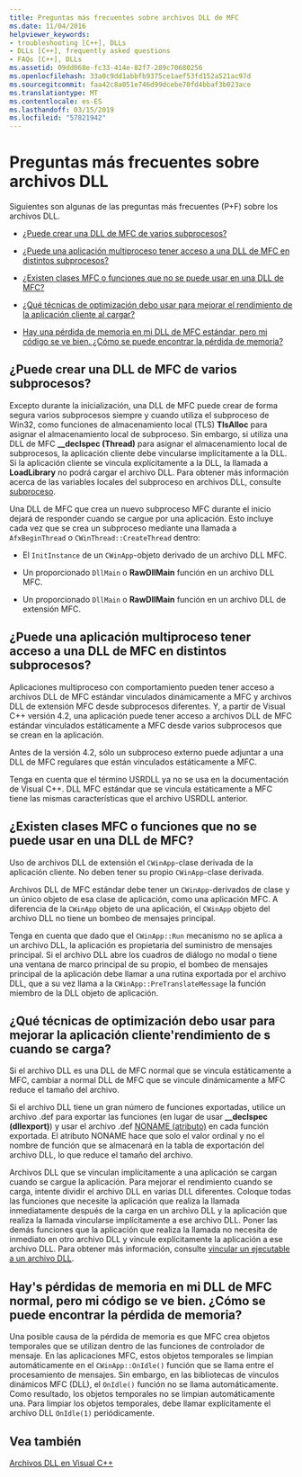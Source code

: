 ```yaml
---
title: Preguntas más frecuentes sobre archivos DLL de MFC
ms.date: 11/04/2016
helpviewer_keywords:
- troubleshooting [C++], DLLs
- DLLs [C++], frequently asked questions
- FAQs [C++], DLLs
ms.assetid: 09dd068e-fc33-414e-82f7-289c70680256
ms.openlocfilehash: 33a0c9dd1abbfb9375ce1aef53fd152a521ac97d
ms.sourcegitcommit: faa42c8a051e746d99dcebe70fd4bbaf3b023ace
ms.translationtype: MT
ms.contentlocale: es-ES
ms.lasthandoff: 03/15/2019
ms.locfileid: "57821942"
---
```

# <a name="dll-frequently-asked-questions"></a>Preguntas más frecuentes sobre archivos DLL

Siguientes son algunas de las preguntas más frecuentes (P+F) sobre los archivos DLL.

- [¿Puede crear una DLL de MFC de varios subprocesos?](#mfc_multithreaded_1)

- [¿Puede una aplicación multiproceso tener acceso a una DLL de MFC en distintos subprocesos?](#mfc_multithreaded_2)

- [¿Existen clases MFC o funciones que no se puede usar en una DLL de MFC?](#mfc_prohibited_classes)

- [¿Qué técnicas de optimización debo usar para mejorar el rendimiento de la aplicación cliente al cargar?](#mfc_optimization)

- [Hay una pérdida de memoria en mi DLL de MFC estándar, pero mi código se ve bien. ¿Cómo se puede encontrar la pérdida de memoria?](#memory_leak)

## <a name="mfc_multithreaded_1"></a> ¿Puede crear una DLL de MFC de varios subprocesos?

Excepto durante la inicialización, una DLL de MFC puede crear de forma segura varios subprocesos siempre y cuando utiliza el subproceso de Win32, como funciones de almacenamiento local (TLS) **TlsAlloc** para asignar el almacenamiento local de subproceso. Sin embargo, si utiliza una DLL de MFC **__declspec (Thread)** para asignar el almacenamiento local de subprocesos, la aplicación cliente debe vincularse implícitamente a la DLL. Si la aplicación cliente se vincula explícitamente a la DLL, la llamada a **LoadLibrary** no podrá cargar el archivo DLL. Para obtener más información acerca de las variables locales del subproceso en archivos DLL, consulte [subproceso](../cpp/thread.md).

Una DLL de MFC que crea un nuevo subproceso MFC durante el inicio dejará de responder cuando se cargue por una aplicación. Esto incluye cada vez que se crea un subproceso mediante una llamada a `AfxBeginThread` o `CWinThread::CreateThread` dentro:

- El `InitInstance` de un `CWinApp`-objeto derivado de un archivo DLL MFC.

- Un proporcionado `DllMain` o **RawDllMain** función en un archivo DLL MFC.

- Un proporcionado `DllMain` o **RawDllMain** función en un archivo DLL de extensión MFC.

## <a name="mfc_multithreaded_2"></a> ¿Puede una aplicación multiproceso tener acceso a una DLL de MFC en distintos subprocesos?

Aplicaciones multiproceso con comportamiento pueden tener acceso a archivos DLL de MFC estándar vinculados dinámicamente a MFC y archivos DLL de extensión MFC desde subprocesos diferentes. Y, a partir de Visual C++ versión 4.2, una aplicación puede tener acceso a archivos DLL de MFC estándar vinculados estáticamente a MFC desde varios subprocesos que se crean en la aplicación.

Antes de la versión 4.2, sólo un subproceso externo puede adjuntar a una DLL de MFC regulares que están vinculados estáticamente a MFC.

Tenga en cuenta que el término USRDLL ya no se usa en la documentación de Visual C++. DLL MFC estándar que se vincula estáticamente a MFC tiene las mismas características que el archivo USRDLL anterior.

## <a name="mfc_prohibited_classes"></a> ¿Existen clases MFC o funciones que no se puede usar en una DLL de MFC?

Uso de archivos DLL de extensión el `CWinApp`-clase derivada de la aplicación cliente. No deben tener su propio `CWinApp`-clase derivada.

Archivos DLL de MFC estándar debe tener un `CWinApp`-derivados de clase y un único objeto de esa clase de aplicación, como una aplicación MFC. A diferencia de la `CWinApp` objeto de una aplicación, el `CWinApp` objeto del archivo DLL no tiene un bombeo de mensajes principal.

Tenga en cuenta que dado que el `CWinApp::Run` mecanismo no se aplica a un archivo DLL, la aplicación es propietaria del suministro de mensajes principal. Si el archivo DLL abre los cuadros de diálogo no modal o tiene una ventana de marco principal de su propio, el bombeo de mensajes principal de la aplicación debe llamar a una rutina exportada por el archivo DLL, que a su vez llama a la `CWinApp::PreTranslateMessage` la función miembro de la DLL objeto de aplicación.

## <a name="mfc_optimization"></a> ¿Qué técnicas de optimización debo usar para mejorar la aplicación cliente&#39;rendimiento de s cuando se carga?

Si el archivo DLL es una DLL de MFC normal que se vincula estáticamente a MFC, cambiar a normal DLL de MFC que se vincule dinámicamente a MFC reduce el tamaño del archivo.

Si el archivo DLL tiene un gran número de funciones exportadas, utilice un archivo .def para exportar las funciones (en lugar de usar **__declspec (dllexport)**) y usar el archivo .def [NONAME (atributo)](exporting-functions-from-a-dll-by-ordinal-rather-than-by-name.md) en cada función exportada. El atributo NONAME hace que solo el valor ordinal y no el nombre de función que se almacenará en la tabla de exportación del archivo DLL, lo que reduce el tamaño del archivo.

Archivos DLL que se vinculan implícitamente a una aplicación se cargan cuando se cargue la aplicación. Para mejorar el rendimiento cuando se carga, intente dividir el archivo DLL en varias DLL diferentes. Coloque todas las funciones que necesite la aplicación que realiza la llamada inmediatamente después de la carga en un archivo DLL y la aplicación que realiza la llamada vincularse implícitamente a ese archivo DLL. Poner las demás funciones que la aplicación que realiza la llamada no necesita de inmediato en otro archivo DLL y vincule explícitamente la aplicación a ese archivo DLL. Para obtener más información, consulte [vincular un ejecutable a un archivo DLL](linking-an-executable-to-a-dll.md#determining-which-linking-method-to-use).

## <a name="memory_leak"></a> Hay&#39;s pérdidas de memoria en mi DLL de MFC normal, pero mi código se ve bien. ¿Cómo se puede encontrar la pérdida de memoria?

Una posible causa de la pérdida de memoria es que MFC crea objetos temporales que se utilizan dentro de las funciones de controlador de mensaje. En las aplicaciones MFC, estos objetos temporales se limpian automáticamente en el `CWinApp::OnIdle()` función que se llama entre el procesamiento de mensajes. Sin embargo, en las bibliotecas de vínculos dinámicos MFC (DLL), el `OnIdle()` función no se llama automáticamente. Como resultado, los objetos temporales no se limpian automáticamente una. Para limpiar los objetos temporales, debe llamar explícitamente el archivo DLL `OnIdle(1)` periódicamente.

## <a name="see-also"></a>Vea también

[Archivos DLL en Visual C++](dlls-in-visual-cpp.md)
